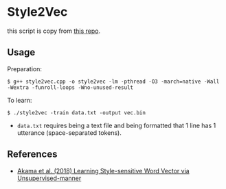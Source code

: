 # Style2Vec

this script is copy from [this repo](https://github.com/jqk09a/style-sensitive-word-vectors/).


## Usage

Preparation:

```
$ g++ style2vec.cpp -o style2vec -lm -pthread -O3 -march=native -Wall -Wextra -funroll-loops -Wno-unused-result
```

To learn:

```
$ ./style2vec -train data.txt -output vec.bin
```
- `data.txt` requires being a text file and being formatted that 1 line has 1 utterance (space-separated tokens).


## References

- [Akama et al. (2018) Learning Style-sensitive Word Vector via Unsupervised-manner](https://www.jstage.jst.go.jp/article/pjsai/JSAI2018/0/JSAI2018_1N203/_article/-char/ja/)
